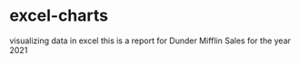 # excel-charts
visualizing data in excel
this is a report for Dunder Mifflin Sales for the year 2021												

